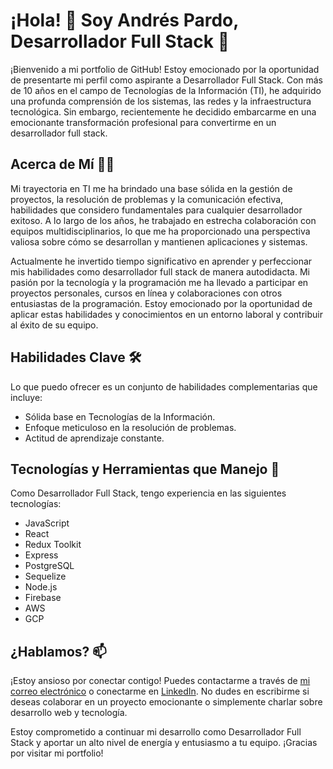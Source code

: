 # ¡Hola! 👋 Soy Andrés Pardo, Desarrollador Full Stack 🚀

¡Bienvenido a mi portfolio de GitHub! Estoy emocionado por la oportunidad de presentarte mi perfil como aspirante a Desarrollador Full Stack. Con más de 10 años en el campo de Tecnologías de la Información (TI), he adquirido una profunda comprensión de los sistemas, las redes y la infraestructura tecnológica. Sin embargo, recientemente he decidido embarcarme en una emocionante transformación profesional para convertirme en un desarrollador full stack.

## Acerca de Mí 🧑‍💻

Mi trayectoria en TI me ha brindado una base sólida en la gestión de proyectos, la resolución de problemas y la comunicación efectiva, habilidades que considero fundamentales para cualquier desarrollador exitoso. A lo largo de los años, he trabajado en estrecha colaboración con equipos multidisciplinarios, lo que me ha proporcionado una perspectiva valiosa sobre cómo se desarrollan y mantienen aplicaciones y sistemas.

Actualmente he invertido tiempo significativo en aprender y perfeccionar mis habilidades como desarrollador full stack de manera autodidacta. Mi pasión por la tecnología y la programación me ha llevado a participar en proyectos personales, cursos en línea y colaboraciones con otros entusiastas de la programación. Estoy emocionado por la oportunidad de aplicar estas habilidades y conocimientos en un entorno laboral y contribuir al éxito de su equipo.

## Habilidades Clave 🛠️

Lo que puedo ofrecer es un conjunto de habilidades complementarias que incluye:

- Sólida base en Tecnologías de la Información.
- Enfoque meticuloso en la resolución de problemas.
- Actitud de aprendizaje constante.

## Tecnologías y Herramientas que Manejo 🚀

Como Desarrollador Full Stack, tengo experiencia en las siguientes tecnologías:

- JavaScript
- React
- Redux Toolkit
- Express
- PostgreSQL
- Sequelize
- Node.js
- Firebase
- AWS
- GCP

## ¿Hablamos? 📫

¡Estoy ansioso por conectar contigo! Puedes contactarme a través de [mi correo electrónico](mailto:and.pardo.vergara@gmail.com) o conectarme en [LinkedIn](https://www.linkedin.com/in/andres-pardo-vergara/). No dudes en escribirme si deseas colaborar en un proyecto emocionante o simplemente charlar sobre desarrollo web y tecnología.

Estoy comprometido a continuar mi desarrollo como Desarrollador Full Stack y aportar un alto nivel de energía y entusiasmo a tu equipo. ¡Gracias por visitar mi portfolio!

